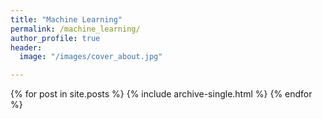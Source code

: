 ```yaml
---
title: "Machine Learning"
permalink: /machine_learning/
author_profile: true
header:
  image: "/images/cover_about.jpg"

---
```

{% for post in site.posts %}
    {% include archive-single.html %}
{% endfor %}
